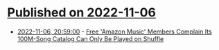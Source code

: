 # [Published on 2022-11-06](index.md)

* [2022-11-06, 20:59:00](https://entertainment.slashdot.org/story/22/11/06/2057226/free-amazon-music-members-complain-its-100m-song-catalog-can-only-be-played-on-shuffle?utm_source=rss1.0mainlinkanon&utm_medium=feed) - [Free 'Amazon Music' Members Complain Its 100M-Song Catalog Can Only Be Played on Shuffle ](https://entertainment.slashdot.org/story/22/11/06/2057226/free-amazon-music-members-complain-its-100m-song-catalog-can-only-be-played-on-shuffle?utm_source=rss1.0mainlinkanon&utm_medium=feed)
